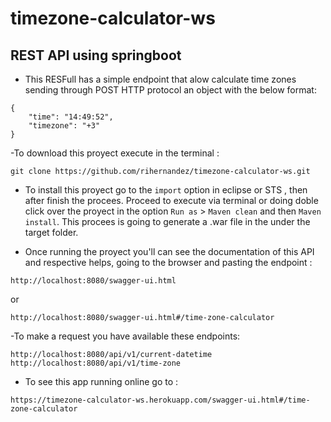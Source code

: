 # timezone-calculator-ws

## REST API using springboot

- This RESFull has a simple endpoint that alow calculate time zones sending through POST HTTP protocol an object with the below format:

```
{
    "time": "14:49:52",
    "timezone": "+3"
}
```


-To download this proyect execute in the terminal :
```
git clone https://github.com/rihernandez/timezone-calculator-ws.git
```

- To install this proyect go to the `import` option in eclipse or STS , then after finish the procees. Proceed to execute via terminal or doing doble click over the proyect in the option `Run as` > `Maven clean` and then `Maven install`. This procees is going to generate a .war file in the under the target folder.

- Once running the proyect you'll can see the documentation of this API and respective helps, going to the browser and pasting the endpoint :
```
http://localhost:8080/swagger-ui.html
```
or 
```
http://localhost:8080/swagger-ui.html#/time-zone-calculator
```

-To make a request you have available these endpoints:
```
http://localhost:8080/api/v1/current-datetime
http://localhost:8080/api/v1/time-zone
```
- To see this app running online go to :
```
https://timezone-calculator-ws.herokuapp.com/swagger-ui.html#/time-zone-calculator
```





